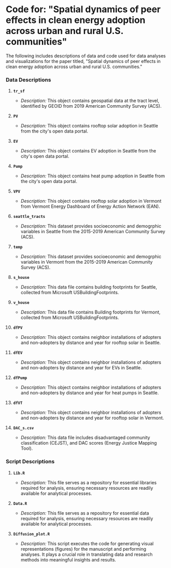 # Code for: "Spatial dynamics of peer effects in clean energy adoption across urban and rural U.S. communities"

The following includes descriptions of data and code used for data analyses and visualizations for the paper titled, "Spatial dynamics of peer effects in clean energy adoption across urban and rural U.S. communities."



### Data Descriptions

1. **`tr_sf`**
   - *Description:* This object contains geospatial data at the tract level, identified by GEOID from 2019 American Community Survey (ACS).

2. **`PV`**
   - *Description:* This object contains rooftop solar adoption in Seattle from the city's open data portal. 

2. **`EV`**
   - *Description:* This object contains EV adoption in Seattle from the city's open data portal. 

2. **`Pump`**
   - *Description:* This object contains heat pump adoption in Seattle from the city's open data portal. 

2. **`VPV`**
   - *Description:* This object contains rooftop solar adoption in Vermont from Vermont Energy Dashboard of Energy Action Network (EAN). 

3. **`seattle_tracts`**
   - *Description:* This dataset provides socioeconomic and demogrphic variables in Seattle from the 2015-2019 American Community Survey (ACS). 

3. **`temp`**
   - *Description:* This dataset provides socioeconomic and demogrphic variables in Vermont from the 2015-2019 American Community Survey (ACS). 

4. **`s_house`**
   - *Description:* This data file contains building footprints for Seattle, collected from Microsoft USBuildingFootprints. 

4. **`v_house`**
   - *Description:* This data file contains Building footprints for Vermont, collected from Microsoft USBuildingFootprints. 

2. **`dfPV`**
   - *Description:* This object contains neighbor installations of adopters and non-adopters by distance and year for rooftop solar in Seattle.

2. **`dfEV`**
   - *Description:* This object contains neighbor installations of adopters and non-adopters by distance and year for EVs in Seattle.

2. **`dfPump`**
   - *Description:* This object contains neighbor installations of adopters and non-adopters by distance and year for heat pumps in Seattle.

2. **`dfVT`**
   - *Description:* This object contains neighbor installations of adopters and non-adopters by distance and year for rooftop solar in Vermont.

12. **`DAC_s.csv`**
      - *Description:* This data file includes disadvantaged community classification (CEJST), and DAC scores (Energy Justice Mapping Tool).

### Script Descriptions

1. **`Lib.R`**
   - *Description:* This file serves as a repository for essential libraries required for analysis, ensuring necessary resources are readily available for analytical processes.

2. **`Data.R`**
   - *Description:* This file serves as a repository for essential data required for analysis, ensuring necessary resources are readily available for analytical processes.

2. **`Diffusion_plot.R`**
   - *Description:* This script executes the code for generating visual representations (figures) for the manuscript and performing analyses. It plays a crucial role in translating data and research methods into meaningful insights and results.

